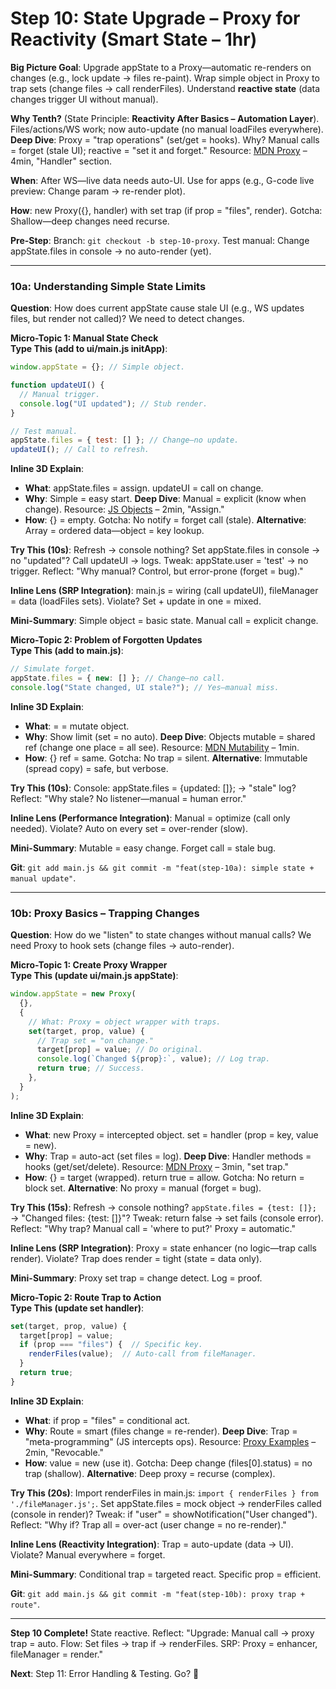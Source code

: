 # Step 10: State Upgrade – Proxy for Reactivity (Smart State – 1hr)

**Big Picture Goal**: Upgrade appState to a Proxy—automatic re-renders on changes (e.g., lock update → files re-paint). Wrap simple object in Proxy to trap sets (change files → call renderFiles). Understand **reactive state** (data changes trigger UI without manual).

**Why Tenth?** (State Principle: **Reactivity After Basics – Automation Layer**). Files/actions/WS work; now auto-update (no manual loadFiles everywhere). **Deep Dive**: Proxy = "trap operations" (set/get = hooks). Why? Manual calls = forget (stale UI); reactive = "set it and forget." Resource: [MDN Proxy](https://developer.mozilla.org/en-US/docs/Web/JavaScript/Reference/Global_Objects/Proxy) – 4min, "Handler" section.

**When**: After WS—live data needs auto-UI. Use for apps (e.g., G-code live preview: Change param → re-render plot).

**How**: new Proxy({}, handler) with set trap (if prop = "files", render). Gotcha: Shallow—deep changes need recurse.

**Pre-Step**: Branch: `git checkout -b step-10-proxy`. Test manual: Change appState.files in console → no auto-render (yet).

---

### 10a: Understanding Simple State Limits

**Question**: How does current appState cause stale UI (e.g., WS updates files, but render not called)? We need to detect changes.

**Micro-Topic 1: Manual State Check**  
**Type This (add to ui/main.js initApp)**:

```javascript
window.appState = {}; // Simple object.

function updateUI() {
  // Manual trigger.
  console.log("UI updated"); // Stub render.
}

// Test manual.
appState.files = { test: [] }; // Change—no update.
updateUI(); // Call to refresh.
```

**Inline 3D Explain**:

- **What**: appState.files = assign. updateUI = call on change.
- **Why**: Simple = easy start. **Deep Dive**: Manual = explicit (know when change). Resource: [JS Objects](https://developer.mozilla.org/en-US/docs/Web/JavaScript/Guide/Working_with_Objects) – 2min, "Assign."
- **How**: {} = empty. Gotcha: No notify = forget call (stale). **Alternative**: Array = ordered data—object = key lookup.

**Try This (10s)**: Refresh → console nothing? Set appState.files in console → no "updated"? Call updateUI → logs. Tweak: appState.user = 'test' → no trigger. Reflect: "Why manual? Control, but error-prone (forget = bug)."

**Inline Lens (SRP Integration)**: main.js = wiring (call updateUI), fileManager = data (loadFiles sets). Violate? Set + update in one = mixed.

**Mini-Summary**: Simple object = basic state. Manual call = explicit change.

**Micro-Topic 2: Problem of Forgotten Updates**  
**Type This (add to main.js)**:

```javascript
// Simulate forget.
appState.files = { new: [] }; // Change—no call.
console.log("State changed, UI stale?"); // Yes—manual miss.
```

**Inline 3D Explain**:

- **What**: = = mutate object.
- **Why**: Show limit (set = no auto). **Deep Dive**: Objects mutable = shared ref (change one place = all see). Resource: [MDN Mutability](https://developer.mozilla.org/en-US/docs/Web/JavaScript/Reference/Global_Objects/Object) – 1min.
- **How**: {} ref = same. Gotcha: No trap = silent. **Alternative**: Immutable (spread copy) = safe, but verbose.

**Try This (10s)**: Console: appState.files = {updated: []}; → "stale" log? Reflect: "Why stale? No listener—manual = human error."

**Inline Lens (Performance Integration)**: Manual = optimize (call only needed). Violate? Auto on every set = over-render (slow).

**Mini-Summary**: Mutable = easy change. Forget call = stale bug.

**Git**: `git add main.js && git commit -m "feat(step-10a): simple state + manual update"`.

---

### 10b: Proxy Basics – Trapping Changes

**Question**: How do we "listen" to state changes without manual calls? We need Proxy to hook sets (change files → auto-render).

**Micro-Topic 1: Create Proxy Wrapper**  
**Type This (update ui/main.js appState)**:

```javascript
window.appState = new Proxy(
  {},
  {
    // What: Proxy = object wrapper with traps.
    set(target, prop, value) {
      // Trap set = "on change."
      target[prop] = value; // Do original.
      console.log(`Changed ${prop}:`, value); // Log trap.
      return true; // Success.
    },
  }
);
```

**Inline 3D Explain**:

- **What**: new Proxy = intercepted object. set = handler (prop = key, value = new).
- **Why**: Trap = auto-act (set files = log). **Deep Dive**: Handler methods = hooks (get/set/delete). Resource: [MDN Proxy](https://developer.mozilla.org/en-US/docs/Web/JavaScript/Reference/Global_Objects/Proxy) – 3min, "set trap."
- **How**: {} = target (wrapped). return true = allow. Gotcha: No return = block set. **Alternative**: No proxy = manual (forget = bug).

**Try This (15s)**: Refresh → console nothing? `appState.files = {test: []};` → "Changed files: {test: []}"? Tweak: return false → set fails (console error). Reflect: "Why trap? Manual call = 'where to put?' Proxy = automatic."

**Inline Lens (SRP Integration)**: Proxy = state enhancer (no logic—trap calls render). Violate? Trap does render = tight (state = data only).

**Mini-Summary**: Proxy set trap = change detect. Log = proof.

**Micro-Topic 2: Route Trap to Action**  
**Type This (update set handler)**:

```javascript
set(target, prop, value) {
  target[prop] = value;
  if (prop === "files") {  // Specific key.
    renderFiles(value);  // Auto-call from fileManager.
  }
  return true;
}
```

**Inline 3D Explain**:

- **What**: if prop = "files" = conditional act.
- **Why**: Route = smart (files change = re-render). **Deep Dive**: Trap = "meta-programming" (JS intercepts ops). Resource: [Proxy Examples](https://developer.mozilla.org/en-US/docs/Web/JavaScript/Reference/Global_Objects/Proxy/Proxy) – 2min, "Revocable."
- **How**: value = new (use it). Gotcha: Deep change (files[0].status) = no trap (shallow). **Alternative**: Deep proxy = recurse (complex).

**Try This (20s)**: Import renderFiles in main.js: `import { renderFiles } from './fileManager.js';`. Set appState.files = mock object → renderFiles called (console in render)? Tweak: if "user" = showNotification("User changed"). Reflect: "Why if? Trap all = over-act (user change = no re-render)."

**Inline Lens (Reactivity Integration)**: Trap = auto-update (data → UI). Violate? Manual everywhere = forget.

**Mini-Summary**: Conditional trap = targeted react. Specific prop = efficient.

**Git**: `git add main.js && git commit -m "feat(step-10b): proxy trap + route"`.

---

**Step 10 Complete!** State reactive. Reflect: "Upgrade: Manual call → proxy trap = auto. Flow: Set files → trap if → renderFiles. SRP: Proxy = enhancer, fileManager = render."

**Next**: Step 11: Error Handling & Testing. Go? 🚀
